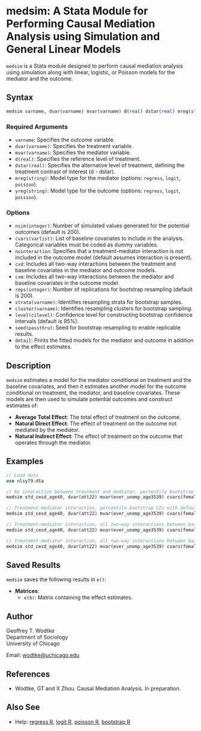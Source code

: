 # medsim: A Stata Module for Performing Causal Mediation Analysis using Simulation and General Linear Models

`medsim` is a Stata module designed to perform causal mediation analysis using simulation along with linear, logistic, or Poisson models for the mediator and the outcome.

## Syntax

```stata
medsim varname, dvar(varname) mvar(varname) d(real) dstar(real) mreg(string) yreg(string) [options]
```

### Required Arguments

- `varname`: Specifies the outcome variable.
- `dvar(varname)`: Specifies the treatment variable.
- `mvar(varname)`: Specifies the mediator variable.
- `d(real)`: Specifies the reference level of treatment.
- `dstar(real)`: Specifies the alternative level of treatment, defining the treatment contrast of interest (d - dstar).
- `mreg(string)`: Model type for the mediator (options: `regress`, `logit`, `poisson`).
- `yreg(string)`: Model type for the outcome (options: `regress`, `logit`, `poisson`).

### Options

- `nsim(integer)`: Number of simulated values generated for the potential outcomes (default is 200).
- `cvars(varlist)`: List of baseline covariates to include in the analysis. Categorical variables must be coded as dummy variables.
- `nointeraction`: Specifies that a treatment-mediator interaction is not included in the outcome model (default assumes interaction is present).
- `cxd`: Includes all two-way interactions between the treatment and baseline covariates in the mediator and outcome models.
- `cxm`: Includes all two-way interactions between the mediator and baseline covariates in the outcome model.
- `reps(integer)`: Number of replications for bootstrap resampling (default is 200).
- `strata(varname)`: Identifies resampling strata for bootstrap samples.
- `cluster(varname)`: Identifies resampling clusters for bootstrap sampling.
- `level(cilevel)`: Confidence level for constructing bootstrap confidence intervals (default is 95%).
- `seed(passthru)`: Seed for bootstrap resampling to enable replicable results.
- `detail`: Prints the fitted models for the mediator and outcome in addition to the effect estimates.

## Description

`medsim` estimates a model for the mediator conditional on treatment and the baseline covariates, and then it estimates another model for the outcome conditional on treatment, the mediator, and baseline covariates. These models are then used to simulate potential outcomes and construct estimates of:

- **Average Total Effect**: The total effect of treatment on the outcome.
- **Natural Direct Effect**: The effect of treatment on the outcome not mediated by the mediator.
- **Natural Indirect Effect**: The effect of treatment on the outcome that operates through the mediator.

## Examples

```stata
// Load data
use nlsy79.dta

// No interaction between treatment and mediator, percentile bootstrap CIs with default settings
medsim std_cesd_age40, dvar(att22) mvar(ever_unemp_age3539) cvars(female black hispan paredu parprof parinc_prank famsize afqt3) d(1) dstar(0) mreg(logit) yreg(regress) nsim(200) nointer reps(200)

// Treatment-mediator interaction, percentile bootstrap CIs with default settings
medsim std_cesd_age40, dvar(att22) mvar(ever_unemp_age3539) cvars(female black hispan paredu parprof parinc_prank famsize afqt3) d(1) dstar(0) mreg(logit) yreg(regress) nsim(200) reps(200)

// Treatment-mediator interaction, all two-way interactions between baseline covariates and treatment, percentile bootstrap CIs with default settings
medsim std_cesd_age40, dvar(att22) mvar(ever_unemp_age3539) cvars(female black hispan paredu parprof parinc_prank famsize afqt3) d(1) dstar(0) mreg(logit) yreg(regress) cxd nsim(200) reps(200)

// Treatment-mediator interaction, all two-way interactions between baseline covariates and treatment, 1000 simulations, percentile bootstrap CIs with 1000 replications
medsim std_cesd_age40, dvar(att22) mvar(ever_unemp_age3539) cvars(female black hispan paredu parprof parinc_prank famsize afqt3) d(1) dstar(0) mreg(logit) yreg(regress) cxd nsim(1000) reps(1000)
```

## Saved Results

`medsim` saves the following results in `e()`:

- **Matrices**:
  - `e(b)`: Matrix containing the effect estimates.

## Author

Geoffrey T. Wodtke  
Department of Sociology  
University of Chicago

Email: [wodtke@uchicago.edu](mailto:wodtke@uchicago.edu)

## References

- Wodtke, GT and X Zhou. Causal Mediation Analysis. In preparation.

## Also See

- Help: [regress R](#), [logit R](#), [poisson R](#), [bootstrap R](#)
```
